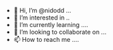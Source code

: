 - 👋 Hi, I’m @nidodd ...
- 👀 I’m interested in ..
- 🌱 I’m currently learning ....
- 💞️ I’m looking to collaborate on ...
- 📫 How to reach me ....

<!---
nidodd/nidodd is a ✨ special ✨ repository because its `README.md` (this file) appears on your GitHub profile.
You can click the Preview link to take a look at your changes.
--->
